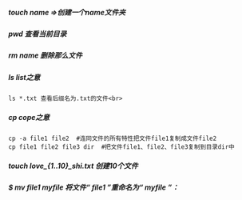 ##### touch name  =>创建一个name文件夹<br>
##### pwd  查看当前目录<br>
##### rm name 删除那么文件   
##### ls list之意
    ls *.txt 查看后缀名为.txt的文件<br>
##### cp cope之意
    cp -a file1 file2  #连同文件的所有特性把文件file1复制成文件file2  
    cp file1 file2 file3 dir  #把文件file1、file2、file3复制到目录dir中  
##### touch love_{1..10}_shi.txt 创建10个文件<br>
##### $ mv file1 myfile 将文件“ file1 ”重命名为“ myfile ”：